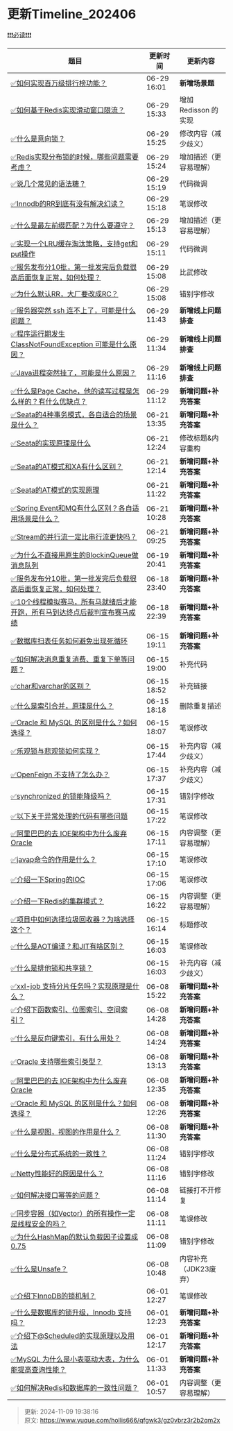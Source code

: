 # 更新Timeline_202406

[❗❗❗必读❗❗❗](https://www.yuque.com/hollis666/qfgwk3/ycscnksw0cw2wus4)



| **题目** | **更新时间** | **更新内容** |
| --- | --- | --- |
| [✅如何实现百万级排行榜功能？](https://www.yuque.com/hollis666/qfgwk3/tym5ygcdfyg4tk1n) | 06-29 16:01 | **新增场景题** |
| [✅如何基于Redis实现滑动窗口限流？](https://www.yuque.com/hollis666/qfgwk3/saoeievgraqwxgs1) | 06-29 15:33 | 增加 Redisson 的实现 |
| [✅什么是意向锁？](https://www.yuque.com/hollis666/qfgwk3/zf7nalngrigml547) | 06-29 15:25 | 修改内容（减少歧义） |
| [✅Redis实现分布锁的时候，哪些问题需要考虑？](https://www.yuque.com/hollis666/qfgwk3/zrney050xgem0voc) | 06-29 15:24 | 增加描述（更容易理解） |
| [✅说几个常见的语法糖？](https://www.yuque.com/hollis666/qfgwk3/dwdzin) | 06-29 15:19 | 代码微调 |
| [✅Innodb的RR到底有没有解决幻读？](https://www.yuque.com/hollis666/qfgwk3/vmaulo) | 06-29 15:18 | 笔误修改 |
| [✅什么是最左前缀匹配？为什么要遵守？](https://www.yuque.com/hollis666/qfgwk3/cc9mglopp4nigg59) | 06-29 15:13 | 增加描述（更容易理解） |
| [✅实现一个LRU缓存淘汰策略，支持get和put操作](https://www.yuque.com/hollis666/qfgwk3/qk8y0w5wa0vpcyzp) | 06-29 15:11 | 代码微调 |
| [✅服务发布分10批，第一批发完后负载很高后面恢复正常，如何处理？](https://www.yuque.com/hollis666/qfgwk3/wi3la5wznf1uuen3) | 06-29 15:08 | 比武修改 |
| [✅为什么默认RR，大厂要改成RC？](https://www.yuque.com/hollis666/qfgwk3/moe9ws) | 06-29 15:08 | 错别字修改 |
| [✅服务器突然 ssh 连不上了，可能是什么问题？](https://www.yuque.com/hollis666/qfgwk3/ihvm77o3hy3t3cx6) | 06-29 11:43 | **新增线上问题排查** |
| [✅程序运行期发生ClassNotFoundException 可能是什么原因？](https://www.yuque.com/hollis666/qfgwk3/hplvh5v7fzor6zr7) | 06-29 11:34 | **新增线上问题排查** |
| [✅Java进程突然挂了，可能是什么原因？](https://www.yuque.com/hollis666/qfgwk3/chvwkk4a3xa6cii1) | 06-29 11:16 | **新增线上问题排查** |
| [✅什么是Page Cache，他的读写过程是怎么样的？有什么优缺点？](https://www.yuque.com/hollis666/qfgwk3/cfl80ptdn7r31s6f) | 06-29 11:12 | **新增问题+补充答案** |
| [✅Seata的4种事务模式，各自适合的场景是什么？](https://www.yuque.com/hollis666/qfgwk3/cx86tg6tdhmz1dm9) | 06-21 13:35 | **新增问题+补充答案** |
| [✅Seata的实现原理是什么](https://www.yuque.com/hollis666/qfgwk3/qro9fl9lsiinx1tu) | 06-21 12:24 | 修改标题&内容重构 |
| [✅Seata的AT模式和XA有什么区别？](https://www.yuque.com/hollis666/qfgwk3/fzd9nmraf5krr4m0) | 06-21 12:14 | **新增问题+补充答案** |
| [✅Seata的AT模式的实现原理](https://www.yuque.com/hollis666/qfgwk3/me3ge4vavi0fokgq) | 06-21 11:22 | **新增问题+补充答案** |
| [✅Spring Event和MQ有什么区别？各自适用场景是什么？](https://www.yuque.com/hollis666/qfgwk3/eugy3gggbymf6gp3) | 06-21 10:28 | **新增问题+补充答案** |
| [✅Stream的并行流一定比串行流更快吗？](https://www.yuque.com/hollis666/qfgwk3/ol476y0fb7dkx2yp) | 06-21 09:25 | **新增问题+补充答案** |
| [✅为什么不直接用原生的BlockinQueue做消息队列](https://www.yuque.com/hollis666/qfgwk3/obgfsg459tg5g6ad) | 06-19 20:41 | **新增问题+补充答案** |
| [✅服务发布分10批，第一批发完后负载很高后面恢复正常，如何处理？](https://www.yuque.com/hollis666/qfgwk3/wi3la5wznf1uuen3) | 06-18 23:40 | **新增问题+补充答案** |
| [✅10个线程模拟赛马，所有马就绪后才能开跑，所有马到达终点后裁判宣布赛马成绩](https://www.yuque.com/hollis666/qfgwk3/fmxgv20sy2r8hs2v) | 06-18 22:39 | **新增问题+补充答案** |
| [✅数据库扫表任务如何避免出现死循环](https://www.yuque.com/hollis666/qfgwk3/kseb1kopfbtovn30) | 06-15 19:11 | **新增问题+补充答案** |
| [✅如何解决消息重复消费、重复下单等问题？](https://www.yuque.com/hollis666/qfgwk3/paqecpn87o0v6np5) | 06-15 19:00 | 补充代码 |
| [✅char和varchar的区别？](https://www.yuque.com/hollis666/qfgwk3/xodf4gdc6i9goyt6) | 06-15 18:52 | 补充链接 |
| [✅什么是索引合并，原理是什么？](https://www.yuque.com/hollis666/qfgwk3/cn34kd6tlw54ulmi) | 06-15 18:18 | 删除重复描述 |
| [✅Oracle 和 MySQL 的区别是什么？如何选择？](https://www.yuque.com/hollis666/qfgwk3/hrdea48tzqmtizbk) | 06-15 18:07 | 笔误修改 |
| [✅乐观锁与悲观锁如何实现？](https://www.yuque.com/hollis666/qfgwk3/ionc18) | 06-15 17:44 | 补充内容（减少歧义） |
| [✅OpenFeign 不支持了怎么办？](https://www.yuque.com/hollis666/qfgwk3/itmcpq5517975ttq) | 06-15 17:37 | 补充内容（减少歧义） |
| [✅synchronized 的锁能降级吗？](https://www.yuque.com/hollis666/qfgwk3/ghg8a3skmvxgquvh) | 06-15 17:31 | 错别字修改 |
| [✅以下关于异常处理的代码有哪些问题](https://www.yuque.com/hollis666/qfgwk3/bwxlms) | 06-15 17:22 | 笔误修改 |
| [✅阿里巴巴的去 IOE架构中为什么废弃 Oracle](https://www.yuque.com/hollis666/qfgwk3/ozuigivzabx10ccx) | 06-15 17:11 | 内容调整（更容易理解） |
| [✅javap命令的作用是什么？](https://www.yuque.com/hollis666/qfgwk3/xz23fep6vq62x5hm) | 06-15 17:10 | 笔误修改 |
| [✅介绍一下Spring的IOC](https://www.yuque.com/hollis666/qfgwk3/wswp59) | 06-15 17:06 | 笔误修改 |
| [✅介绍一下Redis的集群模式？](https://www.yuque.com/hollis666/qfgwk3/namhuv165lorwudw) | 06-15 16:22 | 内容调整（更容易理解） |
| [✅项目中如何选择垃圾回收器？为啥选择这个？](https://www.yuque.com/hollis666/qfgwk3/fykv0mt786qx8ifa) | 06-15 16:14 | 标题修改 |
| [✅什么是AOT编译？和JIT有啥区别？](https://www.yuque.com/hollis666/qfgwk3/cy5i6guhszisviks) | 06-15 16:03 | 笔误修改 |
| [✅什么是排他锁和共享锁？](https://www.yuque.com/hollis666/qfgwk3/ec5yhfon858vcq5p) | 06-15 16:03 | 补充内容（减少歧义） |
| [✅xxl-job 支持分片任务吗？实现原理是什么？](https://www.yuque.com/hollis666/qfgwk3/vnzzza8v69078qc1) | 06-08 15:22 | **新增问题+补充答案** |
| [✅介绍下函数索引、位图索引、空间索引？](https://www.yuque.com/hollis666/qfgwk3/yp0urza5spqi11kz) | 06-08 14:28 | **新增问题+补充答案** |
| [✅什么是反向键索引，有什么用处？](https://www.yuque.com/hollis666/qfgwk3/ragi9onqwc55ge2q) | 06-08 14:24 | **新增问题+补充答案** |
| [✅Oracle 支持哪些索引类型？](https://www.yuque.com/hollis666/qfgwk3/bgilo3s62eu34q23) | 06-08 13:13 | **新增问题+补充答案** |
| [✅阿里巴巴的去 IOE架构中为什么废弃 Oracle](https://www.yuque.com/hollis666/qfgwk3/ozuigivzabx10ccx) | 06-08 12:35 | **新增问题+补充答案** |
| [✅Oracle 和 MySQL 的区别是什么？如何选择？](https://www.yuque.com/hollis666/qfgwk3/hrdea48tzqmtizbk) | 06-08 12:26 | **新增问题+补充答案** |
| [✅什么是视图，视图的作用是什么？](https://www.yuque.com/hollis666/qfgwk3/kris4thwb31b2l1n) | 06-08 11:30 | **新增问题+补充答案** |
| [✅什么是分布式系统的一致性？](https://www.yuque.com/hollis666/qfgwk3/ywhzkoqti2n6zh6g) | 06-08 11:24 | 错别字修改 |
| [✅Netty性能好的原因是什么？](https://www.yuque.com/hollis666/qfgwk3/ilms3crzfpxldub5) | 06-08 11:16 | 错别字修改 |
| [✅如何解决接口幂等的问题？](https://www.yuque.com/hollis666/qfgwk3/gz2qwl) | 06-08 11:14 | 链接打不开修复 |
| [✅同步容器（如Vector）的所有操作一定是线程安全的吗？](https://www.yuque.com/hollis666/qfgwk3/zvdr34qim77wfrsm) | 06-08 11:11 | 笔误修改 |
| [✅为什么HashMap的默认负载因子设置成0.75](https://www.yuque.com/hollis666/qfgwk3/qq99gipzlvhzcuer) | 06-08 11:09 | 错别字修改 |
| [✅什么是Unsafe？](https://www.yuque.com/hollis666/qfgwk3/prx4n1mxtbk8qffq) | 06-08 10:48 | 内容补充（JDK23废弃） |
| [✅介绍下InnoDB的锁机制？](https://www.yuque.com/hollis666/qfgwk3/rgdoek) | 06-01 12:27 | 笔误修改 |
| [✅什么是数据库的锁升级，Innodb 支持吗？](https://www.yuque.com/hollis666/qfgwk3/lytbcslc6e3tpuu1) | 06-01 12:23 | **新增问题+补充答案** |
| [✅介绍下@Scheduled的实现原理以及用法](https://www.yuque.com/hollis666/qfgwk3/fvisrutmltymyng2) | 06-01 12:17 | **新增问题+补充答案** |
| [✅MySQL 为什么是小表驱动大表，为什么能提高查询性能？](https://www.yuque.com/hollis666/qfgwk3/lxb1s5pqizgaib0k) | 06-01 11:33 | **新增问题+补充答案** |
| [✅如何解决Redis和数据库的一致性问题？](https://www.yuque.com/hollis666/qfgwk3/tmcgo0) | 06-01 10:57 | 内容调整（更容易理解） |




> 更新: 2024-11-09 19:38:16  
> 原文: <https://www.yuque.com/hollis666/qfgwk3/gz0vbrz3r2b2qm2x>